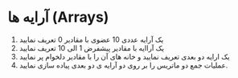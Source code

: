 # آرایه ها (Arrays)

1. یک آرایه عددی 10 عضوی با مقادیر 0 تعریف نمایید
2. یک آراایه با مقادیر پیشفرض 1 الی 10 تعریف نمایید
3. یک ارایه دو بعدی تعریف نمایید و خانه های آن را با مقادیر دلخوام پر نمایید
4. عملیات جمع دو ماتریس را بر روی دو آرایه ی دو بعدی پیاده سازی نمایید.
